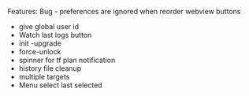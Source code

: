 Features:
Bug - preferences are ignored when
reorder webview buttons
* give global  user id
* Watch last logs button
* init -upgrade
* force-unlock
* spinner for tf plan notification
* history file cleanup
* multiple targets
* Menu select last selected